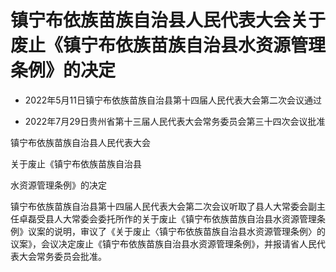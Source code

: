 # 镇宁布依族苗族自治县人民代表大会关于废止《镇宁布依族苗族自治县水资源管理条例》的决定

- 2022年5月11日镇宁布依族苗族自治县第十四届人民代表大会第二次会议通过

- 2022年7月29日贵州省第十三届人民代表大会常务委员会第三十四次会议批准

<!-- INFO END -->

镇宁布依族苗族自治县人民代表大会

关于废止《镇宁布依族苗族自治县

水资源管理条例》的决定

镇宁布依族苗族自治县第十四届人民代表大会第二次会议听取了县人大常委会副主任卓磊受县人大常委会委托所作的关于废止《镇宁布依族苗族自治县水资源管理条例》议案的说明，审议了《关于废止〈镇宁布依族苗族自治县水资源管理条例〉的议案》，会议决定废止《镇宁布依族苗族自治县水资源管理条例》，并报请省人民代表大会常务委员会批准。
